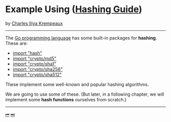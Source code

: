# Example Using ([Hashing Guide](../../README.md))

by [Charles Iliya Krempeaux](http://changelog.ca/)

---

The [Go programming language](http://golang.org/) has some built-in packages for **hashing**. These are:

* [import "hash"](https://pkg.go.dev/hash)
* [import "crypto/md5"](https://pkg.go.dev/crypto/md5)
* [import "crypto/sha1"](https://pkg.go.dev/crypto/sha1)
* [import "crypto/sha256"](https://pkg.go.dev/crypto/sha256)
* [import "crypto/sha512"](https://pkg.go.dev/crypto/sha512)

These implement some well-known and popular hashing algorithms.

We are going to use some of these.
(But later, in a following chapter, we will implement some **hash functions** ourselves from scratch.)

---

[⏮](../example-usages/README.md) [⏭️](../digest-fingerprinting/README.md)
